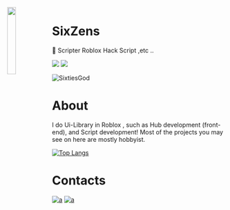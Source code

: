 <img align='left' src='https://cdn.discordapp.com/attachments/876841802324402186/886360386947923978/JoMJKAG8.png' width='20%'>

# SixZens

📁 Scripter Roblox Hack Script ,etc ..

![](https://komarev.com/ghpvc/?username=SixtiesGod&color=de0021)
![](https://img.shields.io/badge/Discord-Sixties%23497-red)

<p align="left">
   <img align="center" src="https://github-readme-stats.vercel.app/api?username=SixtiesGod&show_icons=true&bg_color=00,de0021,de0021&title_color=fff&text_color=fff" alt="SixtiesGod" />
</p>

# About
I do Ui-Library in Roblox , such as Hub development (front-end), and Script development! Most of the projects you may see on here are mostly hobbyist.

[![Top Langs](https://github-readme-stats.vercel.app/api/top-langs/?username=SixtiesGod&layout=compact&theme=dark)](https://github.com/anuraghazra/github-readme-stats)

# Contacts
[![a](https://img.shields.io/badge/Discord-7289DA?style=for-the-badge&logo=discord&logoColor=white)](https://dsc.bio/nexure)
[![a](https://img.shields.io/badge/Twitter-1DA1F2?style=for-the-badge&logo=twitter&logoColor=white)](https://twitter.com/nexure_)
